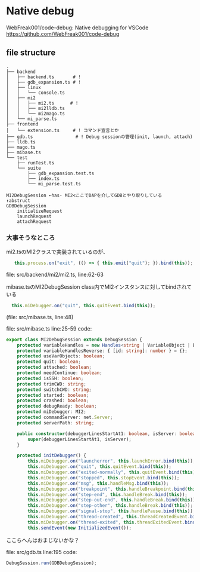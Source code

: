 # Native debug
WebFreak001/code-debug: Native debugging for VSCode
https://github.com/WebFreak001/code-debug

## file structure
```shell
.
├── backend
│   ├── backend.ts		 # !
│   ├── gdb_expansion.ts # !
│   ├── linux
│   │   └── console.ts
│   ├── mi2
│   │   ├── mi2.ts		# !
│   │   ├── mi2lldb.ts
│   │   └── mi2mago.ts
│   └── mi_parse.ts
├── frontend
│   └── extension.ts	 # ! コマンド宣言とか
├── gdb.ts				  # ! Debug sessionの管理(init, launch, attach)
├── lldb.ts
├── mago.ts
├── mibase.ts
└── test
    ├── runTest.ts
    └── suite
        ├── gdb_expansion.test.ts
        ├── index.ts
        └── mi_parse.test.ts
```

```puml
MI2DebugSession ←has- MI2<ここでDAPを介してGDBとやり取りしている
↑abstruct
GDBDebugSession
	initializeRequest
	launchRequest
	attachRequest
```


### 大事そうなところ
mi2.tsのMI2クラスで実装されているのが、
```typescript
   this.process.on("exit", (() => { this.emit("quit"); }).bind(this));			
```
file: src/backend/mi2/mi2.ts, line:62-63

mibase.tsのMI2DebugSession class内でMI2インスタンスに対してbindされている

```typescript
  this.miDebugger.on("quit", this.quitEvent.bind(this));
```
(file: src/mibase.ts, line:48)
		

file: src/mibase.ts
line:25-59
code:
```typescript
export class MI2DebugSession extends DebugSession {
	protected variableHandles = new Handles<string | VariableObject | ExtendedVariable>(VAR_HANDLES_START);
	protected variableHandlesReverse: { [id: string]: number } = {};
	protected useVarObjects: boolean;
	protected quit: boolean;
	protected attached: boolean;
	protected needContinue: boolean;
	protected isSSH: boolean;
	protected trimCWD: string;
	protected switchCWD: string;
	protected started: boolean;
	protected crashed: boolean;
	protected debugReady: boolean;
	protected miDebugger: MI2;
	protected commandServer: net.Server;
	protected serverPath: string;

	public constructor(debuggerLinesStartAt1: boolean, isServer: boolean = false) {
		super(debuggerLinesStartAt1, isServer);
	}

	protected initDebugger() {
		this.miDebugger.on("launcherror", this.launchError.bind(this));
		this.miDebugger.on("quit", this.quitEvent.bind(this));
		this.miDebugger.on("exited-normally", this.quitEvent.bind(this));
		this.miDebugger.on("stopped", this.stopEvent.bind(this));
		this.miDebugger.on("msg", this.handleMsg.bind(this));
		this.miDebugger.on("breakpoint", this.handleBreakpoint.bind(this));
		this.miDebugger.on("step-end", this.handleBreak.bind(this));
		this.miDebugger.on("step-out-end", this.handleBreak.bind(this));
		this.miDebugger.on("step-other", this.handleBreak.bind(this));
		this.miDebugger.on("signal-stop", this.handlePause.bind(this));
		this.miDebugger.on("thread-created", this.threadCreatedEvent.bind(this));
		this.miDebugger.on("thread-exited", this.threadExitedEvent.bind(this));
		this.sendEvent(new InitializedEvent());
```

ここらへんはおまじないかな？

file: src/gdb.ts
line:195
code:
```typescript
DebugSession.run(GDBDebugSession);
```
